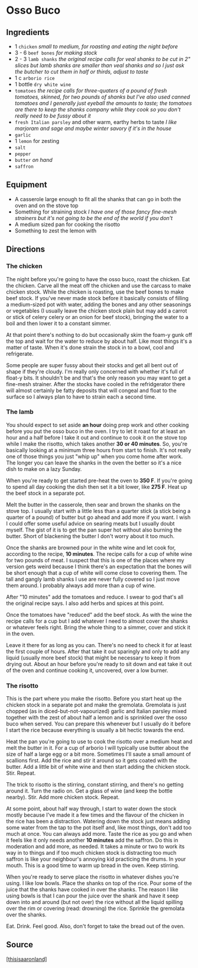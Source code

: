Osso Buco
==

Ingredients
--

* 1 `chicken` *small to medium, for roasting and eating the night before*
* 3 - 6 `beef bones` *for making stock*
* 2 - 3 `lamb shanks` *the original recipe calls for veal shanks to be cut in 2" slices but lamb shanks are smaller than veal shanks and so I just ask the butcher to cut them in half or thirds, adjust to taste*
* 1 c `arborio rice`
* 1 bottle `dry white wine`
* `tomatoes` *the recipe calls for three-quaters of a pound of fresh tomatoes, skinned, for two pounds of shanks but I've also used canned tomatoes and I generally just eyeball the amounts to taste; the tomatoes are there to keep the shanks company while they cook so you don't really need to be fussy about it*
* `fresh Italian parsley` and other warm, earthy herbs to taste *I like marjoram and sage and maybe winter savory if it's in the house*
* `garlic`
* 1 `lemon` for zesting
* `salt`
* `pepper`
* `butter` *on hand*
* `saffron`

Equipment
--

* A casserole large enough to fit all the shanks that can go in both the oven and on the stove top
* Something for straining stock *I have one of those fancy fine-mesh strainers but it's not going to be the end of the world if you don't*
* A medium sized pan for cooking the risotto
* Something to zest the lemon with

Directions
--

### The chicken

The night before you're going to have the osso buco, roast the chicken. Eat the chicken. Carve all the meat off the chicken and use the carcass to make chicken stock. While the chicken is roasting, use the beef bones to make beef stock. If you've never made stock before it basically consists of filling a medium-sized pot with water, adding the bones and any other seasonings or vegetables (I usually leave the chicken stock plain but may add a carrot or stick of celery celery or an onion for beef stock), bringing the water to a boil and then lower it to a constant simmer.

At that point there's nothing to do but occasionally skim the foam-y gunk off the top and wait for the water to reduce by about half. Like most things it's a matter of taste. When it's done strain the stock in to a bowl, cool and refrigerate.

Some people are super fussy about their stocks and get all bent out of shape if they're cloudy. I'm really only concerned with whether it's full of float-y bits. It shouldn't be and that's the only reason you may want to get a fine-mesh strainer. After the stocks have cooled in the refridgerator there will almost certainly be fatty deposits that will congeal and float to the surface so I always plan to have to strain each a second time.

### The lamb

You should expect to set aside **an hour** doing prep work and other cooking before you put the osso buco in the oven. I try to let it roast for at least an hour and a half before I take it out and continue to cook it on the stove top while I make the risotto, which takes another **30 or 40 minutes**. So, you're basically looking at a minimum three hours from start to finish. It's not really one of those things you just "whip up" when you come home after work. The longer you can leave the shanks in the oven the better so it's a nice dish to make on a lazy Sunday.

When you're ready to get started pre-heat the oven to **350 F**. If you're going to spend all day cooking the dish then set it a bit lower, like **275 F**. Heat up the beef stock in a separate pot.

Melt the butter in the casserole, then sear and brown the shanks on the stove top. I usually start with a little less than a quarter stick (a stick being a quarter of a pound) of butter but go ahead and add more if you want. I wish I could offer some useful advice on searing meats but I usually doubt myself. The gist of it is to get the pan super hot without also burning the butter. Short of blackening the butter I don't worry about it too much.

Once the shanks are browned pour in the white wine and let cook for, according to the recipe, **10 minutes**. The recipe calls for a cup of white wine for two pounds of meat. I suspect that this is one of the places where my version gets weird because I think there's an expectation that the bones will be short enough that a cup of white will come close to covering them. The tall and gangly lamb shanks I use are never fully covered so I just move them around. I probably always add more than a cup of wine.

After "10 minutes" add the tomatoes and reduce. I swear to god that's all the original recipe says. I also add herbs and spices at this point.

Once the tomatoes have "reduced" add the beef stock. As with the wine the recipe calls for a cup but I add whatever I need to almost cover the shanks or whatever feels right. Bring the whole thing to a simmer, cover and stick it in the oven.

Leave it there for as long as you can. There's no need to check it for at least the first couple of hours. After that take it out sparingly and only to add any liquid (usually more beef stock) that might be necessary to keep it from drying out. About an hour before you're ready to sit down and eat take it out of the oven and continue cooking it, uncovered, over a low burner.

### The risotto

This is the part where you make the risotto. Before you start heat up the chicken stock in a separate pot and make the gremolata. Gremolata is just chopped (as in diced-but-not-vapourized) garlic and Italian parsley mixed together with the zest of about half a lemon and is sprinkled over the osso buco when served. You can prepare this whenever but I usually do it before I start the rice because everything is usually a bit hectic towards the end.

Heat the pan you're going to use to cook the risotto over a medium heat and melt the butter in it. For a cup of arborio I will typically use butter about the size of half a large egg or a bit more. Sometimes I'll saute a small amount of scallions first. Add the rice and stir it around so it gets coated with the butter. Add a little bit of white wine and then start adding the chicken stock. Stir. Repeat.

The trick to risotto is the stirring, constant stirring, and there's no getting around it. Turn the radio on. Get a glass of wine (and keep the bottle nearby). Stir. Add more chicken stock. Repeat.

At some point, about half way through, I start to water down the stock mostly because I've made it a few times and the flavour of the chicken in the rice has been a distraction. Watering down the stock just means adding some water from the tap to the pot itself and, like most things, don't add too much at once. You can always add more. Taste the rice as you go and when it feels like it only needs another **10 minutes** add the saffron. Do this in moderation and add more, as needed. It takes a minute or two to work its way in to things and if too much chicken stock is distracting too much saffron is like your neighbour's annoying kid practicing the drums. In your mouth. This is a good time to warm up bread in the oven. Keep stirring.

When you're ready to serve place the risotto in whatever dishes you're using. I like low bowls. Place the shanks on top of the rice. Pour some of the juice that the shanks have cooked in over the shanks. The reason I like using bowls is that I can pour the juice over the shank and have it seep down into and around (but not over) the rice without all the liquid spilling over the rim or covering (read: drowning) the rice. Sprinkle the gremolata over the shanks.

Eat. Drink. Feel good. Also, don't forget to take the bread out of the oven.

Source
--

[[thisisaaronland]](http://www.aaronland.info/weblog/2011/09/27/ritual/#zosobuco)
